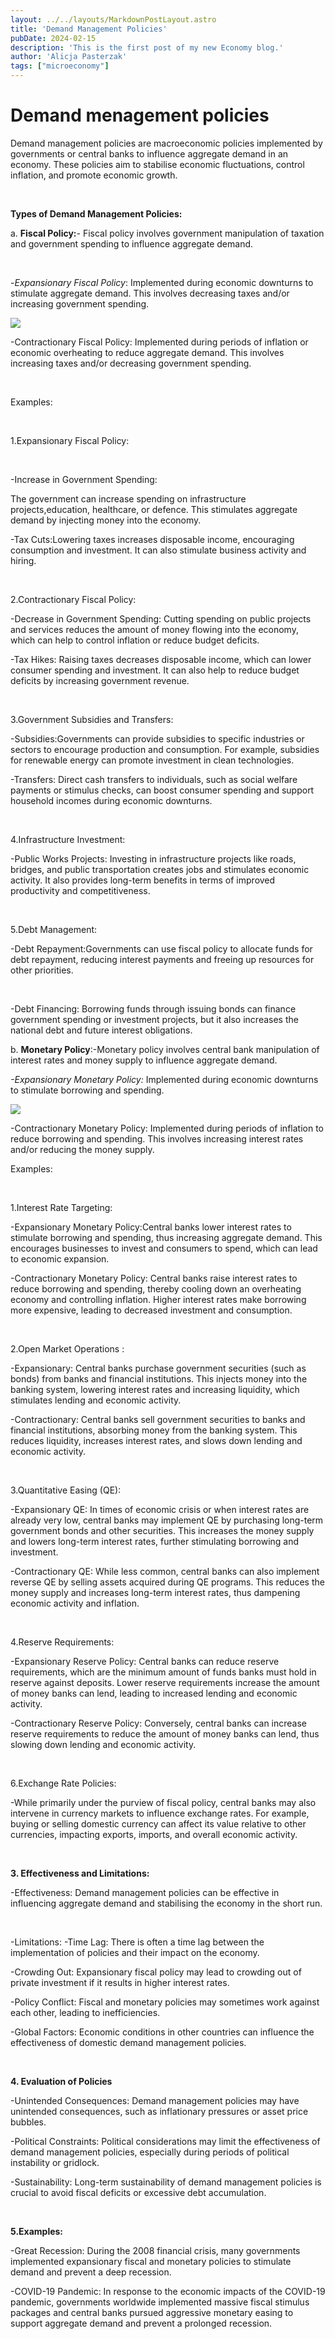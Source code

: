 ```yaml
---
layout: ../../layouts/MarkdownPostLayout.astro
title: 'Demand Management Policies'
pubDate: 2024-02-15
description: 'This is the first post of my new Economy blog.'
author: 'Alicja Pasterzak'
tags: ["microeconomy"]
---
```


# Demand menagement policies

Demand management policies are macroeconomic policies implemented by governments or central banks to influence aggregate demand in an economy. These policies aim to stabilise economic fluctuations, control inflation, and promote economic growth.

<br>

**Types of Demand Management Policies:**

a. **Fiscal Policy:**- Fiscal policy involves government manipulation of taxation and  government spending to influence aggregate demand. 

<br>

-_Expansionary Fiscal Policy_: Implemented during economic downturns to stimulate aggregate demand. This involves decreasing taxes and/or increasing government spending.

<div class='flex justify-center'>

![](../../images/Chart52.jpg)
</div>

-Contractionary Fiscal Policy: Implemented during periods of inflation or economic overheating to reduce aggregate demand. This involves increasing taxes and/or decreasing government spending.

<br>

Examples: 

<br>

1.Expansionary Fiscal Policy:

<br>

-Increase in Government Spending:

The government can increase spending on infrastructure projects,education, healthcare, or defence. This stimulates aggregate demand by injecting money into the economy.

-Tax Cuts:Lowering taxes increases disposable income, encouraging consumption and investment. It can also stimulate business activity and hiring.

<br>

2.Contractionary Fiscal Policy:

-Decrease in Government Spending: Cutting spending on public projects and services reduces the amount of money flowing into the economy, which can help to control inflation or reduce budget deficits.

-Tax Hikes: Raising taxes decreases disposable income, which can lower consumer spending and investment. It can also help to reduce budget deficits by increasing government revenue.

<br>

3.Government Subsidies and Transfers:

-Subsidies:Governments can provide subsidies to specific industries or sectors to encourage production and consumption. For example, subsidies for renewable energy can promote investment in clean technologies.

-Transfers: Direct cash transfers to individuals, such as social welfare payments or stimulus checks, can boost consumer spending and support household incomes during economic downturns.

<br>

4.Infrastructure Investment: 

-Public Works Projects: Investing in infrastructure projects like roads, bridges, and public transportation creates jobs and stimulates economic activity. It also provides long-term benefits in terms of improved productivity and competitiveness.

<br>

5.Debt Management:

-Debt Repayment:Governments can use fiscal policy to allocate funds for debt repayment, reducing interest payments and freeing up resources for other priorities.

<br>

-Debt Financing: Borrowing funds through issuing bonds can finance government spending or investment projects, but it also increases the national debt and future interest obligations.

b. **Monetary Policy**:-Monetary policy involves central bank manipulation of interest rates and money supply to influence aggregate demand.
       
_-Expansionary Monetary Policy:_ Implemented during economic downturns to stimulate borrowing and spending. 
<div class='flex justify-center'>

![](../../images/Chart51.jpg)
</div>
 
-Contractionary Monetary Policy: Implemented during periods of inflation to reduce borrowing and spending. This involves increasing interest rates and/or reducing the money supply.


Examples:

<br>

1.Interest Rate Targeting:

-Expansionary Monetary Policy:Central banks lower interest rates to stimulate borrowing and spending, thus increasing aggregate demand. This encourages businesses to invest and consumers to spend, which can lead to economic expansion.

-Contractionary Monetary Policy: Central banks raise interest rates to reduce borrowing and spending, thereby cooling down an overheating economy and controlling inflation. Higher interest rates make borrowing more expensive, leading to decreased investment and consumption.

<br>

2.Open Market Operations :

-Expansionary: Central banks purchase government securities (such as bonds) from banks and financial institutions. This injects money into the banking system, lowering interest rates and increasing liquidity, which stimulates lending and economic activity.

-Contractionary: Central banks sell government securities to banks and financial institutions, absorbing money from the banking system. This reduces liquidity, increases interest rates, and slows down lending and economic activity.

<br>

3.Quantitative Easing (QE):

-Expansionary QE: In times of economic crisis or when interest rates are already very low, central banks may implement QE by purchasing long-term government bonds and other securities. This increases the money supply and lowers long-term interest rates, further stimulating borrowing and investment.

-Contractionary QE: While less common, central banks can also implement reverse QE by selling assets acquired during QE programs. This reduces the money supply and increases long-term interest rates, thus dampening economic activity and inflation.

<br>

4.Reserve Requirements:

-Expansionary Reserve Policy: Central banks can reduce reserve requirements, which are the minimum amount of funds banks must hold in reserve against deposits. Lower reserve requirements increase the amount of money banks can lend, leading to increased lending and economic activity.

-Contractionary Reserve Policy: Conversely, central banks can increase reserve requirements to reduce the amount of money banks can lend, thus slowing down lending and economic activity.

<br>

6.Exchange Rate Policies:

-While primarily under the purview of fiscal policy, central banks may also intervene in currency markets to influence exchange rates. For example, buying or selling domestic currency can affect its value relative to other currencies, impacting exports, imports, and overall economic activity.

<br>

**3. Effectiveness and Limitations:**

<span class="red-text">-Effectiveness:</span> Demand management policies can be effective in influencing aggregate demand and stabilising the economy in the short run.

<br>

<span class="red-text">-Limitations:</span>
-Time Lag: There is often a time lag between the implementation of policies and their impact on the economy.

-Crowding Out: Expansionary fiscal policy may lead to crowding out of private investment if it results in higher interest rates.

-Policy Conflict: Fiscal and monetary policies may sometimes work against each other, leading to inefficiencies.

-Global Factors: Economic conditions in other countries can influence the effectiveness of domestic demand management policies.

<br>

**4. Evaluation of Policies**

-Unintended Consequences: Demand management policies may have unintended consequences, such as inflationary pressures or asset price bubbles.

-Political Constraints: Political considerations may limit the effectiveness of demand management policies, especially during periods of political instability or gridlock.

-Sustainability: Long-term sustainability of demand management policies is crucial to avoid fiscal deficits or excessive debt accumulation.

<br>

**5.Examples:**

-Great Recession: During the 2008 financial crisis, many governments implemented expansionary fiscal and monetary policies to stimulate demand and prevent a deep recession.

-COVID-19 Pandemic: In response to the economic impacts of the COVID-19 pandemic, governments worldwide implemented massive fiscal stimulus packages and central banks pursued aggressive monetary easing to support aggregate demand and prevent a prolonged recession.

